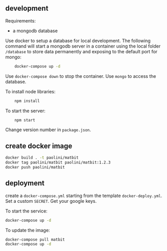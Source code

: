 ## development
Requirements:

* a mongodb database

Use docker to setup a database for local development.
The following command will start a mongodb server in a container using the local folder `/database` to store data permanently and exposing to the default port for mongo:
```bash
    docker-compose up -d
```
Use `docker-compose down` to stop the container. Use `mongo` to access the database.

To install node libraries:
```bash
    npm install
```
To start the server:
```bash
    npm start
```

Change version number in `package.json`.

## create docker image

```bash
docker build . -t paolini/matbit
docker tag paolini/matbit paolini/matbit:1.2.3
docker push paolini/matbit
```

## deployment

create a `docker-compose.yml` starting from the template `docker-deploy.yml`.
Set a custom `SECRET`. Get your google keys.

To start the service:
```bash
docker-compose up -d
```

To update the image:
```bash
docker-compose pull matbit
docker-compose up -d
```